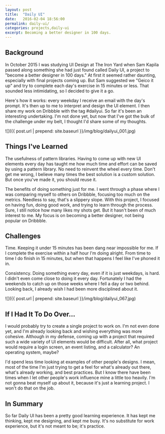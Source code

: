 ```yaml
---
layout: post
title:  "Daily UI"
date:   2016-02-04 18:56:00
permalink: daily-ui/
categories: projects,daily-ui
excerpt: Becoming a better designer in 100 days.
---
```


## Background
In October 2015 I was studying UI Design at The Iron Yard when Sam Kapila passed along something she had just found called Daily UI, a project to "become a better designer in 100 days." At first it seemed rather daunting, especially with final projects coming up. But Sam suggested we "Geico it up" and try to complete each day's exercise in 15 minutes or less. That sounded less intimidating, so I decided to give it a go.

Here's how it works: every weekday I receive an email with the day's prompt. It's then up to me to interpret and design the UI element. I then share my work on Dribbble with the tag #dailyui. So far it's been an interesting undertaking. I'm not done yet, but now that I've got the bulk of the challenge under my belt, I thought I'd share some of my thoughts.

![]({{ post.url | prepend: site.baseurl }}/img/blog/dailyui_001.jpg)

## Things I've Learned
The usefulness of pattern libraries. Having to come up with new UI elements every day has taught me how much time and effort can be saved by using a pattern library. No need to reinvent the wheel every time. Don't get me wrong, I believe many times the best solution is a custom solution. But once you've made it, you should reuse it.

The benefits of doing something just for me. I went through a phase where I was comparing myself to others on Dribbble, focusing too much on the metrics. Needless to say, that's a slippery slope. With this project, I focused on having fun, doing good work, and trying to learn through the process. Sure, I still notice how many likes my shots get. But it hasn't been of much interest to me. My focus is on becoming a better designer, not being popular on Dribbble.

## Challenges
Time. Keeping it under 15 minutes has been dang near impossible for me. If I complete the exercise within a half hour I'm doing alright. From time to time I do finish in 15 minutes, but when that happens I feel like I've phoned it in.

Consistency. Doing something every day, even if it is just weekdays, is hard. I didn't even come close to doing it every day. Fortunately I had the weekends to catch up on those weeks where I fell a day or two behind. Looking back, I already wish I had been more disciplined about it.

![]({{ post.url | prepend: site.baseurl }}/img/blog/dailyui_067.jpg)

## If I Had It To Do Over...
I would probably try to create a single project to work on. I'm not even done yet, and I'm already looking back and wishing everything was more cohesive. Although in my defense, coming up with a project that required such a wide variety of UI elements would be difficult. After all, what project would require a login screen, an event listing, and a calculator? An operating system, maybe?

I'd spend less time looking at examples of other people's designs. I mean, most of the time I'm just trying to get a feel for what's already out there, what's already working, and best practices. But I know there have been times when I let other people's work influence mine a little too heavily. I'm not gonna beat myself up about it, because it's just a learning project. I won't do that on the job.

## In Summary
So far Daily UI has been a pretty good learning experience. It has kept me thinking, kept me designing, and kept me busy. It's no substitute for work experience, but it's not meant to be; it's practice.
